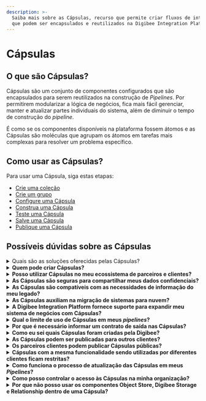 ```yaml
---
description: >-
  Saiba mais sobre as Cápsulas, recurso que permite criar fluxos de integração
  que podem ser encapsulados e reutilizados na Digibee Integration Platform.
---
```


# Cápsulas

## O que são Cápsulas?

Cápsulas são um conjunto de componentes configurados que são encapsulados para serem reutilizados na construção de _Pipelines_. Por permitirem modularizar a lógica de negócios, fica mais fácil gerenciar, manter e atualizar partes individuais do sistema, além de diminuir o tempo de construção do _pipeline_.

É como se os componentes disponíveis na plataforma fossem átomos e as Cápsulas são moléculas que agrupam os átomos em tarefas mais complexas para resolver um problema específico.

## Como usar as Cápsulas?

Para usar uma Cápsula, siga estas etapas:

* [Crie uma coleção](how-to-use-capsules/how-to-create-a-capsule-collection/)&#x20;
* [Crie um grupo](how-to-use-capsules/how-to-create-a-capsule-group.md)
* [Configure uma Cápsula](how-to-use-capsules/how-to-configure-a-capsule.md)
* [Construa uma Cápsula](how-to-use-capsules/how-to-build-a-capsule.md)
* [Teste uma Cápsula](how-to-use-capsules/how-to-test-a-capsule.md)
* [Salve uma Cápsula](how-to-use-capsules/how-to-save-a-capsule.md)
* [Publique uma Cápsula](how-to-use-capsules/how-to-publish-a-capsule.md)

## Possíveis dúvidas sobre as Cápsulas

<details>

<summary>Quais são as soluções oferecidas pelas Cápsulas?</summary>

A essência das Cápsulas é fornecer ao mercado integrações prontas, testadas e validadas para obter uma melhor conexão interna ou externa de forma documentada. Elas permitem que uma empresa modernize sua TI e que suas empresas parceiras utilizem ofertas com segurança e simplicidade.

Por exemplo, imagine uma empresa onde existem múltiplos fluxos de dados relevantes para todas as áreas – autenticação, solicitações de clientes, consultas de inventário, entre outras. Para estes fluxos de dados é possível criar _pipelines_ que distribuem os serviços, mas também é necessário documentar, catalogar e manter o _pipeline_ implantado.

Ao fazer os fluxos de qualquer parte de um _pipeline_ mais acessíveis, você pode definir metas de negócios mais amplas. É por isso que desenvolvemos esta funcionalidade que reúne fluxos e os torna reutilizáveis ​​e auto documentados, assim como nossos componentes principais. Desta forma, os fluxos tornam-se mais fáceis de utilizar e familiares em toda a sua organização – basta consultar a paleta de componentes.

As Cápsulas contêm os componentes principais da Digibee Integration Platform, o que significa que possuem todas as funcionalidades que esses componentes oferecem.\


</details>

<details>

<summary><strong>Quem pode criar Cápsulas?</strong></summary>

As Cápsulas podem ser criadas por você, se você tiver as [permissões necessárias](https://docs.digibee.com/documentation/v/pt-br/administration/new-access-control/papeis-do-controle-de-acesso), e também pela Digibee e seus parceiros para disponibilização para uso.

Ao criar uma Cápsula, você pode especificar os parâmetros, a documentação, a interface e também as instruções de uso. A liberdade de criar Cápsulas vem com todos esses recursos e a documentação fica no próprio componente.

</details>

<details>

<summary><strong>Posso utilizar Cápsulas no meu ecossistema de parceiros e clientes?</strong></summary>

Sim. É possível ter Cápsulas com pronta integração entre o sistema da empresa e seu parceiro. As Cápsulas também podem ser reutilizadas por outros parceiros com casos de uso semelhantes.

Por exemplo, um banco pode utilizar uma Cápsula para microcrédito com os sistemas POS (_Point of Sale_) de diferentes redes de farmácias.

</details>

<details>

<summary><strong>As Cápsulas são seguras para compartilhar meus dados confidenciais?</strong></summary>

Sim. A Digibee Integration Platform possui uma variedade de recursos para proteger seus dados em tráfego e armazenados quando somos responsáveis ​​por eles.

Como as Cápsulas estão incorporadas ao _Pipeline_ de uma organização, elas são executadas isoladamente, mesmo dentro da sua própria organização. Além disso, as Cápsulas funcionam em ambiente compartilhado e nunca individualmente.

</details>

<details>

<summary><strong>As Cápsulas são compatíveis com as necessidades de informação do meu legado?</strong></summary>

Sim. As Cápsulas consistem nos componentes _core_ da Digibee Integration Platform usados nos _pipelines_, e portanto têm todas as funcionalidades que esses componentes oferecem.

</details>

<details>

<summary><strong>As Cápsulas auxiliam na migração de sistemas para nuvem?</strong></summary>

Sim. Quando acontece a migração para a nuvem, é muito importante ter estratégias de convivência com os _on-premises_. Por exemplo, ao incorporar Cápsulas nesta estratégia, é possível desenvolver soluções que registem dados _on-premises_, na nuvem ou ambos.

Além disso, a Digibee Integration Platform possui uma ampla gama de Cápsulas disponíveis para soluções nativas em nuvem.

</details>

<details>

<summary><strong>A Digibee Integration Platform fornece suporte para expandir meu sistema de negócios com Cápsulas?</strong></summary>

Sim. A Digibee Integration Platform conta com uma equipe de Delivery especializada em Cápsulas que apoia todos os clientes na criação e desenvolvimento de projetos para qualquer empresa, incluindo a criação de Cápsulas públicas (criadas a pedido da empresa).

</details>

<details>

<summary><strong>Qual o limite de uso de Cápsulas em meus </strong><em><strong>pipelines</strong></em><strong>?</strong></summary>

A plataforma não estabelece limites quantitativos sobre os componentes que podem ser utilizados no _pipeline_, sejam eles componentes principais ou Cápsulas. Porém, o _pipeline_ possui limites, como número de execuções simultâneas, tempo limite e capacidade controlada na implantação quando SMALL, MEDIUM ou LARGE é selecionado.

</details>

<details>

<summary><strong>Por que é necessário informar um contrato de saída nas Cápsulas?</strong></summary>

Como as Cápsulas são componentes reutilizáveis ​​em _pipelines_, usamos o contrato de saída da especificação JSON Schema para garantir que _pipelines_ tenham clareza e segurança nas informações de resposta. Além disso, o contrato de saída também oferece suporte à automação de versionamento das Cápsulas.

</details>

<details>

<summary><strong>Como eu sei quais Cápsulas foram criadas pela Digibee?</strong></summary>

As Cápsulas criadas pela Digibee são marcadas com um selo de certificação (ícone de _checkmark_). Veja abaixo como identificá-las:

![Cápsula marcada com um selo de certificação da Digibee.](<../../.gitbook/assets/cápsula-certificada (3).png>)

</details>

<details>

<summary><strong>As Cápsulas podem ser publicadas para outros clientes?</strong></summary>

Não. As Cápsulas possuem um conjunto de permissões gerenciadas pela Digibee. Essas permissões determinam quais usuários podem tornar uma Cápsula pública.

</details>

<details>

<summary><strong>Os parceiros clientes podem publicar Cápsulas públicas?</strong></summary>

Não. Esta configuração ainda não está disponível, mas está em análise para possibilidades futuras.

</details>

<details>

<summary><strong>Cápsulas com a mesma funcionalidade sendo utilizadas por diferentes clientes ficam restritas?</strong></summary>

Sim. As Cápsulas são restritas à empresa específica que as utiliza.

</details>

<details>

<summary><strong>Como funciona o processo de atualização das Cápsulas em meus </strong><em><strong>Pipelines</strong></em><strong>?</strong></summary>

A Digibee Integration Platform nunca faz alterações diretas na estrutura ou informações de _pipelines_ implantados. Portanto, o uso de Cápsulas funciona com [versionamento](capsules-versioning.md).

Ao adicionar uma Cápsula ao _pipeline_, você a vincula à versão “_Major_” ou “_Minor_” da Cápsula. A versão "_Fix_" não está vinculada porque o _pipeline_ sempre obtém automaticamente a versão "_Fix_" mais recente quando uma nova implantação é feita ou quando o [Painel de execução](../canvas/execution-panel.md) é executado na tela do _pipeline_.

Conforme mencionado na[ documentação de versionamento de Cápsulas](capsules-versioning.md), a versão "_Fix_" só é alterada se a alteração não afetar o _pipeline_. _Pipelines_ não são afetados ou atualizados por versões "_Major_" ou "_Minor_" de uma Cápsula que faz parte de sua compilação. Para utilizar esta Cápsula, um Analista de Integração responsável pelo _Pipeline_ deverá aplicá-la manualmente.

</details>

<details>

<summary><strong>Como posso controlar o acesso às Cápsulas na minha organização?</strong></summary>

Você pode usar um conjunto de permissões que permitem controlar funções específicas para gerenciar totalmente o ciclo de vida de suas Cápsulas. Leia mais na [documentação de Papéis](https://docs.digibee.com/documentation/v/pt-br/administration/new-access-control/papeis-do-controle-de-acesso).&#x20;

</details>

<details>

<summary><strong>Por que não posso usar os componentes Object Store, Digibee Storage e Relationship dentro de uma Cápsula?</strong></summary>

Esses componentes são recursos nativos do seu domínio. Portanto, eles são automaticamente autorizados para o contexto controlado da região. Como uma Cápsula pode ser criada para uso por outros domínios, não é possível autorizar o acesso aos dados desses componentes dentro da Cápsula.

</details>
